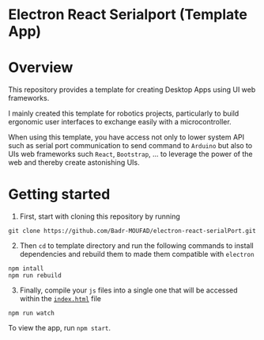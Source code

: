 # Electron React Serialport (Template App)

# Overview
This repository provides a template for creating Desktop Apps using UI web frameworks.

I mainly created this template for robotics projects, particularly to build ergonomic user interfaces to exchange easily with a microcontroller.

When using this template, you have access not only to lower system API such as serial port communication to send command to `Arduino` but also to UIs web frameworks such `React`, `Bootstrap`, ... to leverage the power of the web and thereby create astonishing UIs.


# Getting started

1. First, start with cloning this repository by running

```git clone https://github.com/Badr-MOUFAD/electron-react-serialPort.git```

2. Then `cd` to template directory and run the following commands to install dependencies and rebuild them to made them compatible with ``electron``

```
npm intall
npm run rebuild
```

3. Finally, compile your ``js`` files into a single one that will be accessed within the [``index.html``](https://github.com/Badr-MOUFAD/electron-react-serialPort/blob/master/index.html) file

```
npm run watch
```


To view the app, run `npm start`.
